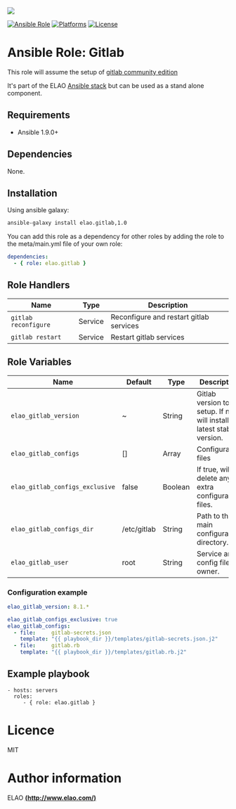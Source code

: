 <img src="http://www.elao.com/images/corpo/logo_red_small.png"/>

[![Ansible Role](https://img.shields.io/ansible/role/6902.svg?style=plastic)](https://galaxy.ansible.com/list#/roles/6902) [![Platforms](https://img.shields.io/badge/platforms-debian-lightgrey.svg?style=plastic)](#) [![License](http://img.shields.io/:license-mit-lightgrey.svg?style=plastic)](#)

# Ansible Role: Gitlab

This role will assume the setup of [gitlab community edition](https://about.gitlab.com/)

It's part of the ELAO <a href="http://www.manalas.com" target="_blank">Ansible stack</a> but can be used as a stand alone component.

## Requirements

- Ansible 1.9.0+

## Dependencies

None.

## Installation

Using ansible galaxy:

```bash
ansible-galaxy install elao.gitlab,1.0
```
You can add this role as a dependency for other roles by adding the role to the meta/main.yml file of your own role:

```yaml
dependencies:
  - { role: elao.gitlab }
```

## Role Handlers

| Name                 | Type    | Description                             |
| -------------------- | ------- | --------------------------------------- |
| `gitlab reconfigure` | Service | Reconfigure and restart gitlab services |
| `gitlab restart`     | Service | Restart gitlab services                 |

## Role Variables

| Name                                | Default                           | Type    | Description                                                               |
| ----------------------------------- | --------------------------------  | ------- | ------------------------------------------------------------------------- |
| `elao_gitlab_version`               | ~                                 | String  | Gitlab version to setup. If null, will install the latest stable version. |
| `elao_gitlab_configs`               | []                                | Array   | Configuration files                                                       |
| `elao_gitlab_configs_exclusive`     | false                             | Boolean | If true, will delete any extra configuration files.                       |
| `elao_gitlab_configs_dir`           | /etc/gitlab                       | String  | Path to the main configuration directory.                                 |
| `elao_gitlab_user`                  | root                              | String  | Service and config files owner.                                           |

### Configuration example

```yaml
elao_gitlab_version: 8.1.*

elao_gitlab_configs_exclusive: true
elao_gitlab_configs:
  - file:     gitlab-secrets.json
    template: "{{ playbook_dir }}/templates/gitlab-secrets.json.j2"
  - file:     gitlab.rb
    template: "{{ playbook_dir }}/templates/gitlab.rb.j2"
```

## Example playbook

    - hosts: servers
      roles:
         - { role: elao.gitlab }

# Licence

MIT

# Author information

ELAO [**(http://www.elao.com/)**](http://www.elao.com)

